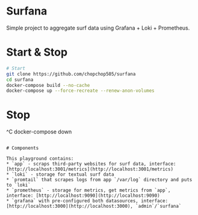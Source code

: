 # Surfana

Simple project to aggregate surf data using Grafana + Loki + Prometheus.

# Start & Stop

```bash
# Start
git clone https://github.com/chopchop505/surfana
cd surfana
docker-compose build --no-cache
docker-compose up --force-recreate --renew-anon-volumes
```
# Stop
^C
docker-compose down
```

# Components

This playground contains:
* `app` - scraps third-party websites for surf data, interface: [http://localhost:3001/metrics](http://localhost:3001/metrics)
* `loki` - storage for textual surf data
* `promtail` that scrapes logs from app `/var/log` directory and puts to `loki`
* `prometheus` - storage for metrics, get metrics from `app`, interface: [http://localhost:9090](http://localhost:9090)
* `grafana` with pre-configured both datasources, interface: [http://localhost:3000](http://localhost:3000), `admin`/`surfana`


